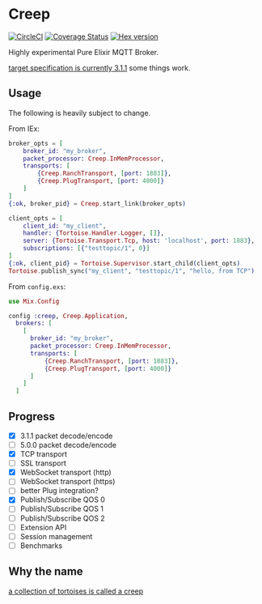 # Creep

[![CircleCI](https://circleci.com/gh/ConnorRigby/creep.svg?style=svg)](https://circleci.com/gh/ConnorRigby/creep)
[![Coverage Status](https://coveralls.io/repos/github/ConnorRigby/creep/badge.svg?branch=master)](https://coveralls.io/github/ConnorRigby/creep?branch=master)
[![Hex version](https://img.shields.io/hexpm/v/creep.svg "Hex version")](https://hex.pm/packages/creep)

Highly experimental Pure Elixir MQTT Broker.

[target specification is currently 3.1.1](http://docs.oasis-open.org/mqtt/mqtt/v3.1.1/csprd02/mqtt-v3.1.1-csprd02.html)
some things work.

## Usage

The following is heavily subject to change.

From IEx:

```elixir
broker_opts = [
    broker_id: "my_broker",
    packet_processor: Creep.InMemProcessor,
    transports: [
        {Creep.RanchTransport, [port: 1883]},
        {Creep.PlugTransport, [port: 4000]}
    ]
]
{:ok, broker_pid} = Creep.start_link(broker_opts)

client_opts = [
    client_id: "my_client",
    handler: {Tortoise.Handler.Logger, []},
    server: {Tortoise.Transport.Tcp, host: 'localhost', port: 1883},
    subscriptions: [{"testtopic/1", 0}]
]
{:ok, client_pid} = Tortoise.Supervisor.start_child(client_opts)
Tortoise.publish_sync("my_client", "testtopic/1", "hello, from TCP")
```

From `config.exs`:

```elixir
use Mix.Config

config :creep, Creep.Application,
  brokers: [
    [
      broker_id: "my_broker",
      packet_processor: Creep.InMemProcessor,
      transports: [
          {Creep.RanchTransport, [port: 1883]},
          {Creep.PlugTransport, [port: 4000]}
      ]
    ]
  ]
```

## Progress

- [X] 3.1.1 packet decode/encode
- [ ] 5.0.0 packet decode/encode
- [X] TCP transport
- [ ] SSL transport
- [X] WebSocket transport (http)
- [ ] WebSocket transport (https)
- [ ] better Plug integration?
- [X] Publish/Subscribe QOS 0
- [ ] Publish/Subscribe QOS 1
- [ ] Publish/Subscribe QOS 2
- [ ] Extension API
- [ ] Session management
- [ ] Benchmarks

## Why the name

[a collection of tortoises is called a creep](http://mentalfloss.com/article/56805/16-fun-facts-about-tortoises)